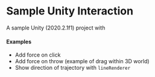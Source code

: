 
# Sample Unity Interaction

A sample Unity (2020.2.1f1) project with

#### Examples

- Add force on click
- Add force on throw (example of drag within 3D world)
- Show direction of trajectory with `lineRenderer`
